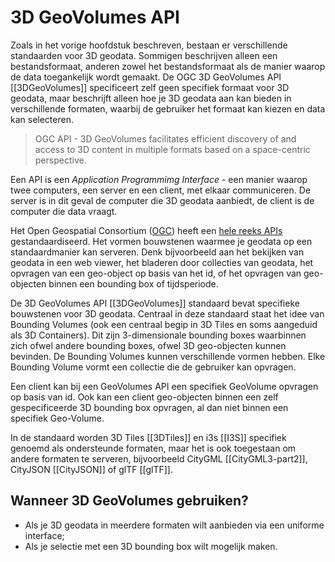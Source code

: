 # 3D GeoVolumes API

 Zoals in het vorige hoofdstuk beschreven, bestaan er verschillende standaarden voor 3D geodata. Sommigen beschrijven alleen een bestandsformaat, anderen zowel het bestandsformaat als de manier waarop de data toegankelijk wordt gemaakt. De OGC 3D GeoVolumes API [[3DGeoVolumes]] specificeert zelf geen specifiek formaat voor 3D geodata, maar beschrijft alleen hoe je 3D geodata aan kan bieden in verschillende formaten, waarbij de gebruiker het formaat kan kiezen en data kan selecteren. 

 > OGC API - 3D GeoVolumes facilitates efficient discovery of and access to 3D content in multiple formats based on a space-centric perspective.

Een API is een *Application Programmimg Interface* - een manier waarop twee computers, een server en een client, met elkaar communiceren. De server is in dit geval de computer die 3D geodata aanbiedt, de client is de computer die data vraagt. 

Het Open Geospatial Consortium ([OGC](https://www.ogc.org/)) heeft een [hele reeks APIs](https://ogcapi.ogc.org/) gestandaardiseerd. Het vormen bouwstenen waarmee je geodata op een standaardmanier kan serveren. Denk bijvoorbeeld aan het bekijken van geodata in een web viewer, het bladeren door collecties van geodata, het opvragen van een geo-object op basis van het id, of het opvragen van geo-objecten binnen een bounding box of tijdsperiode. 

De 3D GeoVolumes API [[3DGeoVolumes]] standaard bevat specifieke bouwstenen voor 3D geodata. Centraal in deze standaard staat het idee van Bounding Volumes (ook een centraal begip in 3D Tiles en soms aangeduid als 3D Containers). Dit zijn 3-dimensionale bounding boxes waarbinnen zich ofwel andere bounding boxes, ofwel 3D geo-objecten kunnen bevinden. De Bounding Volumes kunnen verschillende vormen hebben. Elke Bounding Volume vormt een collectie die de gebruiker kan opvragen. 

Een client kan bij een GeoVolumes API een specifiek GeoVolume opvragen op basis van id. Ook kan een client geo-objecten binnen een zelf gespecificeerde 3D bounding box opvragen, al dan niet binnen een specifiek Geo-Volume. 

In de standaard worden 3D Tiles [[3DTiles]] en i3s [[I3S]] specifiek genoemd als ondersteunde formaten, maar het is ook toegestaan om andere formaten te serveren, bijvoorbeeld CityGML [[CityGML3-part2]], CityJSON [[CityJSON]] of glTF [[glTF]]. 

## Wanneer 3D GeoVolumes gebruiken?
- Als je 3D geodata in meerdere formaten wilt aanbieden via een uniforme interface;
- Als je selectie met een 3D bounding box wilt mogelijk maken.
